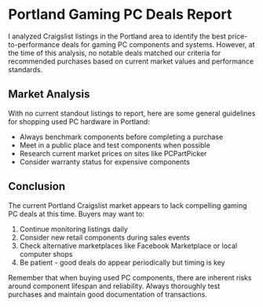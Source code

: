 # Portland Gaming PC Deals Report

I analyzed Craigslist listings in the Portland area to identify the best price-to-performance deals for gaming PC components and systems. However, at the time of this analysis, no notable deals matched our criteria for recommended purchases based on current market values and performance standards.

## Market Analysis

With no current standout listings to report, here are some general guidelines for shopping used PC hardware in Portland:

- Always benchmark components before completing a purchase
- Meet in a public place and test components when possible
- Research current market prices on sites like PCPartPicker
- Consider warranty status for expensive components

## Conclusion

The current Portland Craigslist market appears to lack compelling gaming PC deals at this time. Buyers may want to:

1. Continue monitoring listings daily
2. Consider new retail components during sales events
3. Check alternative marketplaces like Facebook Marketplace or local computer shops
4. Be patient - good deals do appear periodically but timing is key

Remember that when buying used PC components, there are inherent risks around component lifespan and reliability. Always thoroughly test purchases and maintain good documentation of transactions.